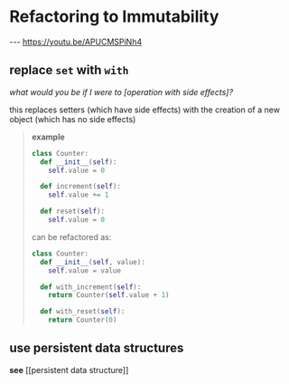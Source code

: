 # Refactoring to Immutability

--- <https://youtu.be/APUCMSPiNh4>

## replace `set` with `with`

_what would you be if I were to [operation with side effects]?_

this replaces setters (which have side effects) with the creation of a new object (which has no side effects)

> **example**
>
> ```python
> class Counter:
>   def __init__(self):
>     self.value = 0
>
>   def increment(self):
>     self.value += 1
>
>   def reset(self):
>     self.value = 0
> ```
>
> can be refactored as:
>
> ```python
> class Counter:
>   def __init__(self, value):
>     self.value = value
>
>   def with_increment(self):
>     return Counter(self.value + 1)
>
>   def with_reset(self):
>     return Counter(0)
> ```

## use persistent data structures

**see** [[persistent data structure]]
